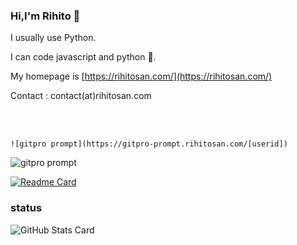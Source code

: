 ### Hi,I'm Rihito 👋

I usually use Python.

I can code javascript and python 📝.

My homepage is [https://rihitosan.com/](https://rihitosan.com/)

Contact : contact(at)rihitosan.com

<br><br>

```
![gitpro prompt](https://gitpro-prompt.rihitosan.com/[userid])
```

![gitpro prompt](https://gitpro-prompt.rihitosan.com/rihitosan)

[![Readme Card](https://github-readme-stats.vercel.app/api/pin/?username=frozelab&repo=github_profile_prompt)](https://github.com/frozelab/github_profile_prompt)


### status

![GitHub Stats Card](https://github-readme-stats.vercel.app/api?username=rihitosan)
